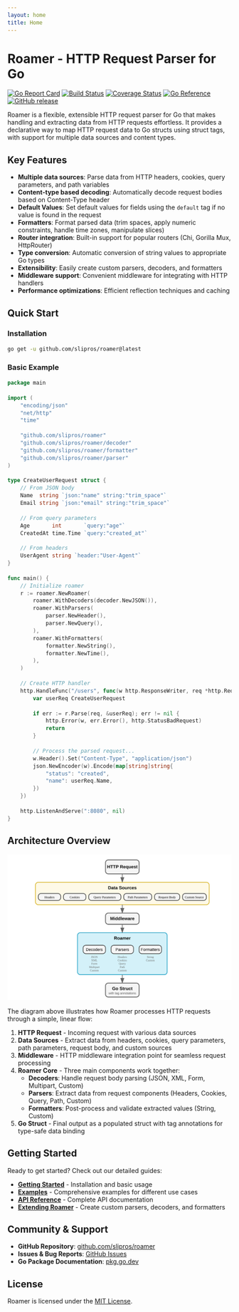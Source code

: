 ```yaml
---
layout: home
title: Home
---
```


# Roamer - HTTP Request Parser for Go

[![Go Report Card](https://goreportcard.com/badge/github.com/slipros/roamer)](https://goreportcard.com/report/github.com/slipros/roamer)
[![Build Status](https://github.com/slipros/roamer/actions/workflows/test.yml/badge.svg)](https://github.com/slipros/roamer/actions)
[![Coverage Status](https://coveralls.io/repos/github/slipros/roamer/badge.svg)](https://coveralls.io/github/slipros/roamer)
[![Go Reference](https://pkg.go.dev/badge/github.com/slipros/roamer.svg)](https://pkg.go.dev/github.com/slipros/roamer)
[![GitHub release](https://img.shields.io/github/v/release/SLIpros/roamer.svg)](https://github.com/slipros/roamer/releases)

Roamer is a flexible, extensible HTTP request parser for Go that makes handling and extracting data from HTTP requests effortless. It provides a declarative way to map HTTP request data to Go structs using struct tags, with support for multiple data sources and content types.

## Key Features

- **Multiple data sources**: Parse data from HTTP headers, cookies, query parameters, and path variables
- **Content-type based decoding**: Automatically decode request bodies based on Content-Type header  
- **Default Values**: Set default values for fields using the `default` tag if no value is found in the request
- **Formatters**: Format parsed data (trim spaces, apply numeric constraints, handle time zones, manipulate slices)
- **Router integration**: Built-in support for popular routers (Chi, Gorilla Mux, HttpRouter)
- **Type conversion**: Automatic conversion of string values to appropriate Go types
- **Extensibility**: Easily create custom parsers, decoders, and formatters
- **Middleware support**: Convenient middleware for integrating with HTTP handlers
- **Performance optimizations**: Efficient reflection techniques and caching

## Quick Start

### Installation

```bash
go get -u github.com/slipros/roamer@latest
```

### Basic Example

```go
package main

import (
    "encoding/json"
    "net/http"
    "time"

    "github.com/slipros/roamer"
    "github.com/slipros/roamer/decoder"
    "github.com/slipros/roamer/formatter"
    "github.com/slipros/roamer/parser"
)

type CreateUserRequest struct {
    // From JSON body
    Name  string `json:"name" string:"trim_space"`
    Email string `json:"email" string:"trim_space"`
    
    // From query parameters
    Age       int       `query:"age"`
    CreatedAt time.Time `query:"created_at"`
    
    // From headers
    UserAgent string `header:"User-Agent"`
}

func main() {
    // Initialize roamer
    r := roamer.NewRoamer(
        roamer.WithDecoders(decoder.NewJSON()),
        roamer.WithParsers(
            parser.NewHeader(),
            parser.NewQuery(),
        ),
        roamer.WithFormatters(
            formatter.NewString(),
            formatter.NewTime(),
        ),
    )
    
    // Create HTTP handler
    http.HandleFunc("/users", func(w http.ResponseWriter, req *http.Request) {
        var userReq CreateUserRequest
        
        if err := r.Parse(req, &userReq); err != nil {
            http.Error(w, err.Error(), http.StatusBadRequest)
            return
        }
        
        // Process the parsed request...
        w.Header().Set("Content-Type", "application/json")
        json.NewEncoder(w).Encode(map[string]string{
            "status": "created",
            "name": userReq.Name,
        })
    })
    
    http.ListenAndServe(":8080", nil)
}
```

## Architecture Overview

![Roamer Architecture](assets/roamer-architecture.svg)

The diagram above illustrates how Roamer processes HTTP requests through a simple, linear flow:

1. **HTTP Request** - Incoming request with various data sources
2. **Data Sources** - Extract data from headers, cookies, query parameters, path parameters, request body, and custom sources
3. **Middleware** - HTTP middleware integration point for seamless request processing
4. **Roamer Core** - Three main components work together:
   - **Decoders**: Handle request body parsing (JSON, XML, Form, Multipart, Custom)
   - **Parsers**: Extract data from request components (Headers, Cookies, Query, Path, Custom)  
   - **Formatters**: Post-process and validate extracted values (String, Custom)
5. **Go Struct** - Final output as a populated struct with tag annotations for type-safe data binding

## Getting Started

Ready to get started? Check out our detailed guides:

- [**Getting Started**](getting-started.html) - Installation and basic usage
- [**Examples**](examples.html) - Comprehensive examples for different use cases  
- [**API Reference**](api-reference.html) - Complete API documentation
- [**Extending Roamer**](extending.html) - Create custom parsers, decoders, and formatters

## Community & Support

- **GitHub Repository**: [github.com/slipros/roamer](https://github.com/slipros/roamer)
- **Issues & Bug Reports**: [GitHub Issues](https://github.com/slipros/roamer/issues)
- **Go Package Documentation**: [pkg.go.dev](https://pkg.go.dev/github.com/slipros/roamer)

## License

Roamer is licensed under the [MIT License](https://github.com/slipros/roamer/blob/main/LICENSE).
